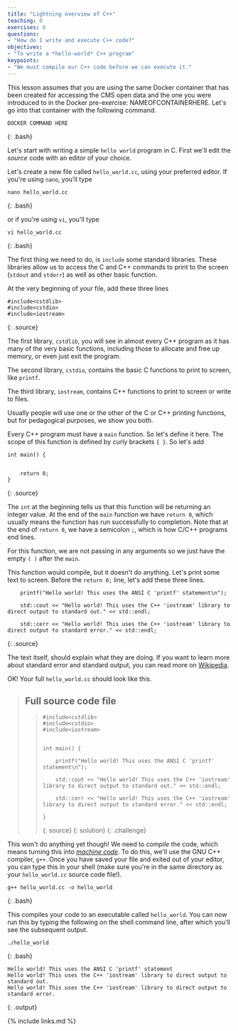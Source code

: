 ```yaml
---
title: "Lightning overview of C++"
teaching: 0
exercises: 0
questions:
- "How do I write and execute C++ code?"
objectives:
- "To write a *hello-world* C++ program"
keypoints:
- "We must compile our C++ code before we can execute it."
---
```


This lesson assumes that you are using the same Docker container that has
been created for accessing the CMS open data and the one you were introduced
to in the Docker pre-exercise: NAMEOFCONTAINERHERE. Let's go into that container
with the following command. 

~~~
DOCKER COMMAND HERE
~~~
{: .bash}

Let's start with writing a simple `hello world` program in C. First we'll edit the 
*source* code with an editor of your choice.

Let's create a new file called `hello_world.cc`, using your preferred editor. If
you're using `nano`, you'll type

~~~
nano hello_world.cc
~~~
{: .bash}

or if you're using `vi`, you'll type
~~~
vi hello_world.cc
~~~
{: .bash}

The first thing we need to do, is `include` some standard libraries. These libraries
allow us to access the C and C++ commands to print to the screen (`stdout` and `stderr`) as 
well as other basic function. 

At the very beginning of your file, add these three lines

~~~
#include<cstdlib>
#include<cstdio>
#include<iostream>
~~~
{: .source}

The first library, `cstdlib`, you will see in almost every C++ program as it has many of the very 
basic functions, including those to allocate and free up memory, or even just exit the program. 

The second library, `cstdio`, contains the basic C functions to print to screen, like `printf`. 

The third library, `iostream`, contains C++ functions to print to screen or write to files. 

Usually people will use one or the other of the C or C++ printing functions, but for pedagogical purposes, 
we show you both. 

Every C++ program must have a `main` function. So let's define it here. The scope of this function
is defined by curly brackets `{ }`. So let's add 

~~~
int main() {


    return 0;
}
~~~
{: .source}

The `int` at the beginning tells us that this function will be returning an integer value. At the end of
the `main` function we have `return 0`, which usually means the function has run successfully to completion. 
Note that at the end of `return 0`, we have a semicolon `;`, which is how C/C++ programs end lines. 

For this function, we are not passing in any arguments so we just have the empty `( )` after the `main`. 

This function would compile, but it doesn't do anything. Let's print some text to screen. Before
the `return 0;` line, let's add these three lines. 

~~~
    printf("Hello world! This uses the ANSI C 'printf' statement\n");

    std::cout << "Hello world! This uses the C++ 'iostream' library to direct output to standard out." << std::endl;

    std::cerr << "Hello world! This uses the C++ 'iostream' library to direct output to standard error." << std::endl;
~~~
{: .source}

The text itself, should explain what they are doing. If you want to learn more about standard error and standard
output, you can read more on [Wikipedia](https://en.wikipedia.org/wiki/Standard_streams). 

OK! Your full `hello_world.cc` should look like this. 

> ## Full source code file
> > ~~~
> > #include<cstdlib>
> > #include<cstdio>
> > #include<iostream>
> > 
> > 
> > int main() {
> > 
> >     printf("Hello world! This uses the ANSI C 'printf' statement\n");
> > 
> >     std::cout << "Hello world! This uses the C++ 'iostream' library to direct output to standard out." << std::endl;
> > 
> >     std::cerr << "Hello world! This uses the C++ 'iostream' library to direct output to standard error." << std::endl;
> > 
> > }
> > ~~~
> > {: source}
> {: solution}
{: .challenge}

This won't do anything yet though! We need to *compile* the code, which means turning this into 
[*machine code*](https://en.wikipedia.org/wiki/Machine_code). To do this, we'll use the GNU C++ compiler, `g++`. 
Once you have saved your file and exited out of your editor, you can type this in your shell (make sure you're in 
        the same directory as your `hello_world.cc` source code file!).

~~~
g++ hello_world.cc -o hello_world
~~~
{: .bash}

This compiles your code to an executable called `hello_world`. You can now run this by typing the following on 
the shell command line, after which you'll see the subsequent output. 

~~~
./hello_world
~~~
{: .bash}
~~~
Hello world! This uses the ANSI C 'printf' statement
Hello world! This uses the C++ 'iostream' library to direct output to standard out.
Hello world! This uses the C++ 'iostream' library to direct output to standard error.
~~~
{: .output}



{% include links.md %}

